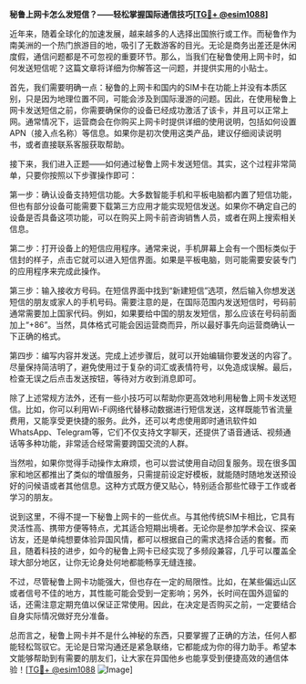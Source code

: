 **秘鲁上网卡怎么发短信？——轻松掌握国际通信技巧[[TG💪+ @esim1088](https://t.me/s/esim1088)]**

近年来，随着全球化的加速发展，越来越多的人选择出国旅行或工作。而秘鲁作为南美洲的一个热门旅游目的地，吸引了无数游客的目光。无论是商务出差还是休闲度假，通信问题都是不可忽视的重要环节。那么，当我们在秘鲁使用上网卡时，如何发送短信呢？这篇文章将详细为你解答这一问题，并提供实用的小贴士。

首先，我们需要明确一点：秘鲁的上网卡和国内的SIM卡在功能上并没有本质区别，只是因为地理位置不同，可能会涉及到国际漫游的问题。因此，在使用秘鲁上网卡发送短信之前，你需要确保你的设备已经成功激活了该卡，并且可以正常上网。通常情况下，运营商会在你购买上网卡时提供详细的使用说明，包括如何设置APN（接入点名称）等信息。如果你是初次使用这类产品，建议仔细阅读说明书，或者直接联系客服获取帮助。

接下来，我们进入正题——如何通过秘鲁上网卡发送短信。其实，这个过程非常简单，只要你按照以下步骤操作即可：

第一步：确认设备支持短信功能。大多数智能手机和平板电脑都内置了短信功能，但也有部分设备可能需要下载第三方应用才能实现短信发送。如果你不确定自己的设备是否具备这项功能，可以在购买上网卡前咨询销售人员，或者在网上搜索相关信息。

第二步：打开设备上的短信应用程序。通常来说，手机屏幕上会有一个图标类似于信封的样子，点击它就可以进入短信界面。如果是平板电脑，则可能需要安装专门的应用程序来完成此操作。

第三步：输入接收方号码。在短信界面中找到“新建短信”选项，然后输入你想发送短信的朋友或家人的手机号码。需要注意的是，在国际范围内发送短信时，号码前通常需要加上国家代码。例如，如果要给中国的朋友发短信，那么应该在号码前面加上“+86”。当然，具体格式可能会因运营商而异，所以最好事先向运营商确认一下正确的格式。

第四步：编写内容并发送。完成上述步骤后，就可以开始编辑你要发送的内容了。尽量保持简洁明了，避免使用过于复杂的词汇或表情符号，以免造成误解。最后，检查无误之后点击发送按钮，等待对方收到消息即可。

除了上述常规方法外，还有一些小技巧可以帮助你更高效地利用秘鲁上网卡发送短信。比如，你可以利用Wi-Fi网络代替移动数据进行短信发送，这样既能节省流量费用，又能享受更快捷的服务。此外，还可以考虑使用即时通讯软件如WhatsApp、Telegram等，它们不仅支持文字聊天，还提供了语音通话、视频通话等多种功能，非常适合经常需要跨国交流的人群。

当然啦，如果你觉得手动操作太麻烦，也可以尝试使用自动回复服务。现在很多国家和地区都推出了类似的增值服务，只需提前设定好模板，就能随时随地发送预设好的问候语或者其他信息。这种方式既方便又贴心，特别适合那些忙碌于工作或者学习的朋友。

说到这里，不得不提一下秘鲁上网卡的一些优点。与其他传统SIM卡相比，它具有灵活性高、携带方便等特点，尤其适合短期出境者。无论你是参加学术会议、探亲访友，还是单纯想要体验异国风情，都可以根据自己的需求选择合适的套餐。而且，随着科技的进步，如今的秘鲁上网卡已经实现了多频段兼容，几乎可以覆盖全球大部分地区，让你无论身处何地都能畅享无缝连接。

不过，尽管秘鲁上网卡功能强大，但也存在一定的局限性。比如，在某些偏远山区或者信号不佳的地方，其性能可能会受到一定影响；另外，长时间在国外逗留的话，还需注意定期充值以保证正常使用。因此，在决定是否购买之前，一定要结合自身实际情况做好充分准备。

总而言之，秘鲁上网卡并不是什么神秘的东西，只要掌握了正确的方法，任何人都能轻松驾驭它。无论是日常沟通还是紧急联络，它都能成为你的得力助手。希望本文能够帮助到有需要的朋友们，让大家在异国他乡也能享受到便捷高效的通信体验！[[TG💪+ @esim1088](https://t.me/s/esim1088) ![Image](https://i.postimg.cc/4NQfJmqS/Snipaste-2025-05-13-00-14-12.png)]